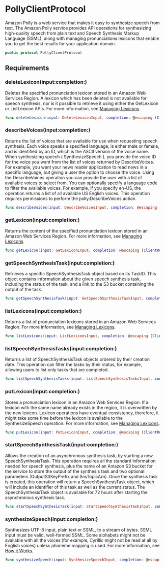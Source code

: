 # PollyClientProtocol

Amazon Polly is a web service that makes it easy to synthesize speech from text. The Amazon Polly service provides API operations for synthesizing high-quality speech from plain text and Speech Synthesis Markup Language (SSML), along with managing pronunciations lexicons that enable you to get the best results for your application domain.

``` swift
public protocol PollyClientProtocol 
```

## Requirements

### deleteLexicon(input:completion:)

Deletes the specified pronunciation lexicon stored in an Amazon Web Services Region. A lexicon which has been deleted is not available for speech synthesis, nor is it possible to retrieve it using either the GetLexicon or ListLexicon APIs. For more information, see [Managing Lexicons](https://docs.aws.amazon.com/polly/latest/dg/managing-lexicons.html).

``` swift
func deleteLexicon(input: DeleteLexiconInput, completion: @escaping (ClientRuntime.SdkResult<DeleteLexiconOutputResponse, DeleteLexiconOutputError>) -> Void)
```

### describeVoices(input:completion:)

Returns the list of voices that are available for use when requesting speech synthesis. Each voice speaks a specified language, is either male or female, and is identified by an ID, which is the ASCII version of the voice name. When synthesizing speech ( SynthesizeSpeech ), you provide the voice ID for the voice you want from the list of voices returned by DescribeVoices. For example, you want your news reader application to read news in a specific language, but giving a user the option to choose the voice. Using the DescribeVoices operation you can provide the user with a list of available voices to select from. You can optionally specify a language code to filter the available voices. For example, if you specify en-US, the operation returns a list of all available US English voices. This operation requires permissions to perform the polly:DescribeVoices action.

``` swift
func describeVoices(input: DescribeVoicesInput, completion: @escaping (ClientRuntime.SdkResult<DescribeVoicesOutputResponse, DescribeVoicesOutputError>) -> Void)
```

### getLexicon(input:completion:)

Returns the content of the specified pronunciation lexicon stored in an Amazon Web Services Region. For more information, see [Managing Lexicons](https://docs.aws.amazon.com/polly/latest/dg/managing-lexicons.html).

``` swift
func getLexicon(input: GetLexiconInput, completion: @escaping (ClientRuntime.SdkResult<GetLexiconOutputResponse, GetLexiconOutputError>) -> Void)
```

### getSpeechSynthesisTask(input:completion:)

Retrieves a specific SpeechSynthesisTask object based on its TaskID. This object contains information about the given speech synthesis task, including the status of the task, and a link to the S3 bucket containing the output of the task.

``` swift
func getSpeechSynthesisTask(input: GetSpeechSynthesisTaskInput, completion: @escaping (ClientRuntime.SdkResult<GetSpeechSynthesisTaskOutputResponse, GetSpeechSynthesisTaskOutputError>) -> Void)
```

### listLexicons(input:completion:)

Returns a list of pronunciation lexicons stored in an Amazon Web Services Region. For more information, see [Managing Lexicons](https://docs.aws.amazon.com/polly/latest/dg/managing-lexicons.html).

``` swift
func listLexicons(input: ListLexiconsInput, completion: @escaping (ClientRuntime.SdkResult<ListLexiconsOutputResponse, ListLexiconsOutputError>) -> Void)
```

### listSpeechSynthesisTasks(input:completion:)

Returns a list of SpeechSynthesisTask objects ordered by their creation date. This operation can filter the tasks by their status, for example, allowing users to list only tasks that are completed.

``` swift
func listSpeechSynthesisTasks(input: ListSpeechSynthesisTasksInput, completion: @escaping (ClientRuntime.SdkResult<ListSpeechSynthesisTasksOutputResponse, ListSpeechSynthesisTasksOutputError>) -> Void)
```

### putLexicon(input:completion:)

Stores a pronunciation lexicon in an Amazon Web Services Region. If a lexicon with the same name already exists in the region, it is overwritten by the new lexicon. Lexicon operations have eventual consistency, therefore, it might take some time before the lexicon is available to the SynthesizeSpeech operation. For more information, see [Managing Lexicons](https://docs.aws.amazon.com/polly/latest/dg/managing-lexicons.html).

``` swift
func putLexicon(input: PutLexiconInput, completion: @escaping (ClientRuntime.SdkResult<PutLexiconOutputResponse, PutLexiconOutputError>) -> Void)
```

### startSpeechSynthesisTask(input:completion:)

Allows the creation of an asynchronous synthesis task, by starting a new SpeechSynthesisTask. This operation requires all the standard information needed for speech synthesis, plus the name of an Amazon S3 bucket for the service to store the output of the synthesis task and two optional parameters (OutputS3KeyPrefix and SnsTopicArn). Once the synthesis task is created, this operation will return a SpeechSynthesisTask object, which will include an identifier of this task as well as the current status. The SpeechSynthesisTask object is available for 72 hours after starting the asynchronous synthesis task.

``` swift
func startSpeechSynthesisTask(input: StartSpeechSynthesisTaskInput, completion: @escaping (ClientRuntime.SdkResult<StartSpeechSynthesisTaskOutputResponse, StartSpeechSynthesisTaskOutputError>) -> Void)
```

### synthesizeSpeech(input:completion:)

Synthesizes UTF-8 input, plain text or SSML, to a stream of bytes. SSML input must be valid, well-formed SSML. Some alphabets might not be available with all the voices (for example, Cyrillic might not be read at all by English voices) unless phoneme mapping is used. For more information, see [How it Works](https://docs.aws.amazon.com/polly/latest/dg/how-text-to-speech-works.html).

``` swift
func synthesizeSpeech(input: SynthesizeSpeechInput, completion: @escaping (ClientRuntime.SdkResult<SynthesizeSpeechOutputResponse, SynthesizeSpeechOutputError>) -> Void)
```
